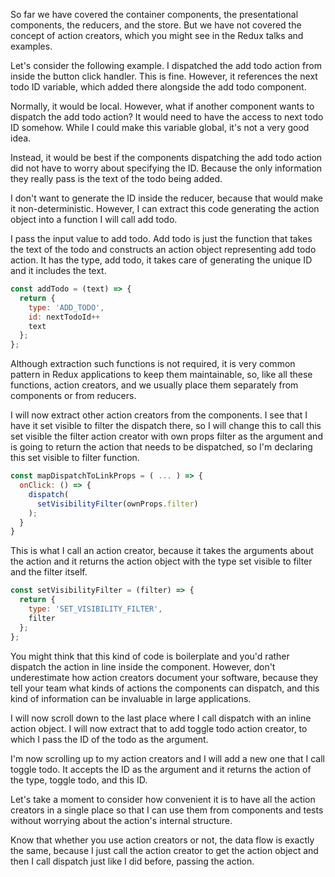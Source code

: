 So far we have covered the container components, the presentational components, the reducers, and the store. But we have not covered the concept of action creators, which you might see in the Redux talks and examples.

Let's consider the following example. I dispatched the add todo action from inside the button click handler. This is fine. However, it references the next todo ID variable, which added there alongside the add todo component.

Normally, it would be local. However, what if another component wants to dispatch the add todo action? It would need to have the access to next todo ID somehow. While I could make this variable global, it's not a very good idea.

Instead, it would be best if the components dispatching the add todo action did not have to worry about specifying the ID. Because the only information they really pass is the text of the todo being added.

I don't want to generate the ID inside the reducer, because that would make it non-deterministic. However, I can extract this code generating the action object into a function I will call add todo.

I pass the input value to add todo. Add todo is just the function that takes the text of the todo and constructs an action object representing add todo action. It has the type, add todo, it takes care of generating the unique ID and it includes the text.

``` javascript
const addTodo = (text) => {
  return {
    type: 'ADD_TODO',
    id: nextTodoId++
    text
  };
};
```

Although extraction such functions is not required, it is very common pattern in Redux applications to keep them maintainable, so, like all these functions, action creators, and we usually place them separately from components or from reducers.

I will now extract other action creators from the components. I see that I have it set visible to filter the dispatch there, so I will change this to call this set visible the filter action creator with own props filter as the argument and is going to return the action that needs to be dispatched, so I'm declaring this set visible to filter function.

``` javascript
const mapDispatchToLinkProps = ( ... ) => {
  onClick: () => {
    dispatch(
      setVisibilityFilter(ownProps.filter)
    );
  }
}
```

This is what I call an action creator, because it takes the arguments about the action and it returns the action object with the type set visible to filter and the filter itself.

``` javascript
const setVisibilityFilter = (filter) => {
  return {
    type: 'SET_VISIBILITY_FILTER',
    filter
  };
};
```

You might think that this kind of code is boilerplate and you'd rather dispatch the action in line inside the component. However, don't underestimate how action creators document your software, because they tell your team what kinds of actions the components can dispatch, and this kind of information can be invaluable in large applications.

I will now scroll down to the last place where I call dispatch with an inline action object. I will now extract that to add toggle todo action creator, to which I pass the ID of the todo as the argument.

I'm now scrolling up to my action creators and I will add a new one that I call toggle todo. It accepts the ID as the argument and it returns the action of the type, toggle todo, and this ID.

Let's take a moment to consider how convenient it is to have all the action creators in a single place so that I can use them from components and tests without worrying about the action's internal structure.

Know that whether you use action creators or not, the data flow is exactly the same, because I just call the action creator to get the action object and then I call dispatch just like I did before, passing the action.
